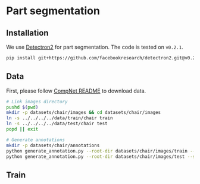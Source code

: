 # Part segmentation

## Installation

We use [Detectron2]() for part segmentation.
The code is tested on `v0.2.1`.

```bash
pip install git+https://github.com/facebookresearch/detectron2.git@v0.2.1
```

## Data

First, please follow [CompNet README]() to download data.

```bash
# Link images directory
pushd $(pwd)
mkdir -p datasets/chair/images && cd datasets/chair/images
ln -s ../../../../data/train/chair train
ln -s ../../../../data/test/chair test
popd || exit

# Generate annotations
mkdir -p datasets/chair/annotations
python generate_annotation.py --root-dir datasets/chair/images/train --shape-list-fn datasets/chair/images/train/train_chairs.txt --output-path datasets/chair/annotations/instances_train.pkl
python generate_annotation.py --root-dir datasets/chair/images/test --shape-list-fn datasets/chair/images/test/test_chairs.txt --output-path datasets/chair/annotations/instances_test.pkl
```

## Train


